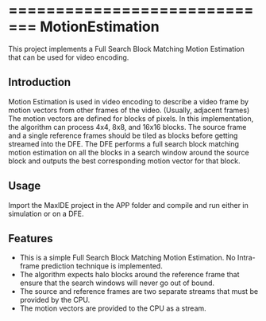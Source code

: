 =============================
MotionEstimation
=============================

This project implements a Full Search Block Matching Motion Estimation that can be used for video encoding.


Introduction
------------

Motion Estimation is used in video encoding to describe a video frame by motion vectors from other frames of the video. (Usually, adjacent frames) The motion vectors are defined for blocks of pixels. In this implementation, the algorithm can process 4x4, 8x8, and 16x16 blocks. The source frame and a single reference frames should be tiled as blocks before getting streamed into the DFE. The DFE performs a full search block matching motion estimation on all the blocks in a search window around the source block and outputs the best corresponding motion vector for that block.

Usage
-----

Import the MaxIDE project in the APP folder and compile and run either in simulation or on a DFE.

Features
--------

- This is a simple Full Search Block Matching Motion Estimation. No Intra-frame prediction technique is implemented.
- The algorithm expects halo blocks around the reference frame that ensure that the search windows will never go out of bound.
- The source and reference frames are two separate streams that must be provided by the CPU.
- The motion vectors are provided to the CPU as a stream.

